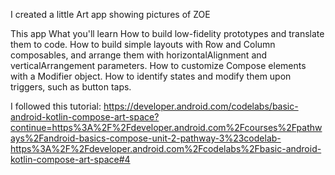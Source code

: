 I created a little Art app showing pictures of ZOE


This app What you'll learn
How to build low-fidelity prototypes and translate them to code.
How to build simple layouts with Row and Column composables, and arrange them with horizontalAlignment and verticalArrangement parameters.
How to customize Compose elements with a Modifier object.
How to identify states and modify them upon triggers, such as button taps.


I followed this tutorial:
https://developer.android.com/codelabs/basic-android-kotlin-compose-art-space?continue=https%3A%2F%2Fdeveloper.android.com%2Fcourses%2Fpathways%2Fandroid-basics-compose-unit-2-pathway-3%23codelab-https%3A%2F%2Fdeveloper.android.com%2Fcodelabs%2Fbasic-android-kotlin-compose-art-space#4




